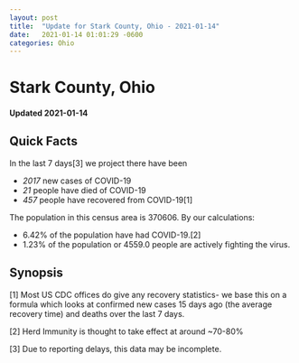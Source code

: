 ```yaml
---
layout: post
title:  "Update for Stark County, Ohio - 2021-01-14"
date:   2021-01-14 01:01:29 -0600
categories: Ohio
---
```


# Stark County, Ohio
#### Updated 2021-01-14

## Quick Facts

In the last 7 days[3] we project there have been
- *2017* new cases of COVID-19
- *21* people have died of COVID-19
- *457* people have recovered from COVID-19[1]

The population in this census area is 370606. By our calculations:
- 6.42% of the population have had COVID-19.[2]
- 1.23% of the population or 4559.0 people are actively fighting the virus.

## Synopsis




[1] Most US CDC offices do give any recovery statistics- we base this on a formula which looks at confirmed new cases
15 days ago (the average recovery time) and deaths over the last 7 days.

[2] Herd Immunity is thought to take effect at around ~70-80%

[3] Due to reporting delays, this data may be incomplete.
 
    